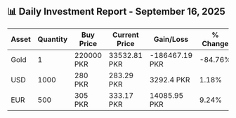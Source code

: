 ## 📊 Daily Investment Report - September 16, 2025

| Asset | Quantity | Buy Price | Current Price | Gain/Loss | % Change |
|-------|----------|-----------|----------------|------------|----------|
| Gold | 1 | 220000 PKR | 33532.81 PKR | -186467.19 PKR | -84.76% |
| USD | 1000 | 280 PKR | 283.29 PKR | 3292.4 PKR | 1.18% |
| EUR | 500 | 305 PKR | 333.17 PKR | 14085.95 PKR | 9.24% |
